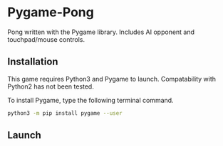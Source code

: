 # Pygame-Pong
Pong written with the Pygame library. Includes AI opponent and touchpad/mouse controls.

## Installation
This game requires Python3 and Pygame to launch. Compatability with Python2 has not been tested.

To install Pygame, type the following terminal command.
```sh
python3 -m pip install pygame --user
```
## Launch

